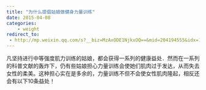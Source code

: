 ```yaml
---
title: "为什么提倡姑娘做健身力量训练"
date: 2015-04-08
categories:
    - weight
redirect_to:
 - http://mp.weixin.qq.com/s?__biz=MzAxODE1NjkxOQ==&mid=204194555&idx=1&sn=fe517d8e6dda806a28d32e19a5a21ec8&scene=1&key=b2574200810f04e8218d1277944142b6bc0080e41d3486ea4c8abb5dc76108ed1c1dec45adabb639b5d8be8a9fa2fbe2&ascene=0&uin=NTI1OTI4MDU1&devicetype=iMac+MacBookPro5%2C5+OSX+OSX+10.10.2+build(14C1514)&version=11020012&pass_ticket=17gckPxhQpsXqI01BOL4B6RQZU4AQ9iqBLOWluM1ttFpYwSQds0k%2FxMjVrg2iuJ%2B
---
```


凡坚持进行中等强度肌力训练的姑娘，都会获得一系列的健康益处．然而在一系列的科普文献的轰炸下，仍有些姑娘担心力量训练会使她们肌肉过于发达，从而失去女性的柔美。这种担心实在是多余的，力量训练不但不会使女性肌肉隆起，相反还会有以下10条益处！
